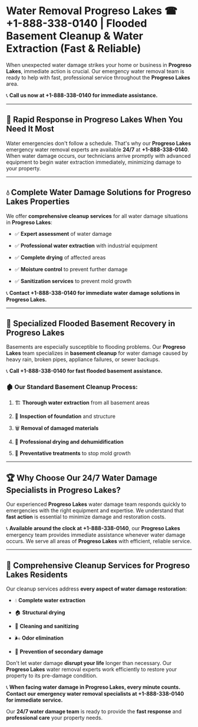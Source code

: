 # Water Removal Progreso Lakes ☎ +1-888-338-0140 | Flooded Basement Cleanup & Water Extraction (Fast & Reliable)

When unexpected water damage strikes your home or business in **Progreso Lakes**, immediate action is crucial. Our emergency water removal team is ready to help with fast, professional service throughout the **Progreso Lakes** area. 

📞 **Call us now at +1-888-338-0140 for immediate assistance.**
---
## 🚀 Rapid Response in Progreso Lakes When You Need It Most
Water emergencies don't follow a schedule. That's why our **Progreso Lakes** emergency water removal experts are available **24/7** at **+1-888-338-0140**. When water damage occurs, our technicians arrive promptly with advanced equipment to begin water extraction immediately, minimizing damage to your property.
---
## 💧 Complete Water Damage Solutions for Progreso Lakes Properties
We offer **comprehensive cleanup services** for all water damage situations in **Progreso Lakes**:
- ✅ **Expert assessment** of water damage  
- ✅ **Professional water extraction** with industrial equipment  
- ✅ **Complete drying** of affected areas  
- ✅ **Moisture control** to prevent further damage  
- ✅ **Sanitization services** to prevent mold growth  
📞 **Contact +1-888-338-0140 for immediate water damage solutions in Progreso Lakes.**
---
## 🌊 Specialized Flooded Basement Recovery in Progreso Lakes
Basements are especially susceptible to flooding problems. Our **Progreso Lakes** team specializes in **basement cleanup** for water damage caused by heavy rain, broken pipes, appliance failures, or sewer backups. 
📞 **Call +1-888-338-0140 for fast flooded basement assistance.**
### 🏚️ Our Standard Basement Cleanup Process:
1. 🏗️ **Thorough water extraction** from all basement areas  
2. 🔎 **Inspection of foundation** and structure  
3. 🗑️ **Removal of damaged materials**  
4. 💨 **Professional drying and dehumidification**  
5. 🚫 **Preventative treatments** to stop mold growth  
---
## 🏆 Why Choose Our 24/7 Water Damage Specialists in Progreso Lakes?
Our experienced **Progreso Lakes** water damage team responds quickly to emergencies with the right equipment and expertise. We understand that **fast action** is essential to minimize damage and restoration costs.
📞 **Available around the clock at +1-888-338-0140**, our **Progreso Lakes** emergency team provides immediate assistance whenever water damage occurs. We serve all areas of **Progreso Lakes** with efficient, reliable service.
---
## 🧹 Comprehensive Cleanup Services for Progreso Lakes Residents
Our cleanup services address **every aspect of water damage restoration**:
- 💧 **Complete water extraction**  
- 🏠 **Structural drying**  
- 🧼 **Cleaning and sanitizing**  
- 🌬️ **Odor elimination**  
- 🚫 **Prevention of secondary damage**  
Don't let water damage **disrupt your life** longer than necessary. Our **Progreso Lakes** water removal experts work efficiently to restore your property to its pre-damage condition.
📞 **When facing water damage in Progreso Lakes, every minute counts. Contact our emergency water removal specialists at +1-888-338-0140 for immediate service.**
Our **24/7 water damage team** is ready to provide the **fast response** and **professional care** your property needs.

